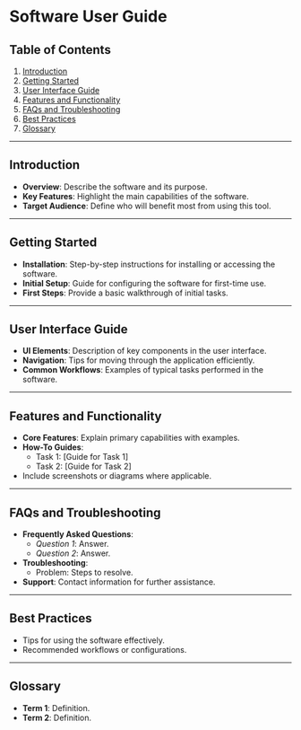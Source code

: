 # Software User Guide

## Table of Contents
1. [Introduction](#introduction)
2. [Getting Started](#getting-started)
3. [User Interface Guide](#user-interface-guide)
4. [Features and Functionality](#features-and-functionality)
5. [FAQs and Troubleshooting](#faqs-and-troubleshooting)
6. [Best Practices](#best-practices)
7. [Glossary](#glossary)

---

## Introduction
- **Overview**: Describe the software and its purpose.
- **Key Features**: Highlight the main capabilities of the software.
- **Target Audience**: Define who will benefit most from using this tool.

---

## Getting Started
- **Installation**: Step-by-step instructions for installing or accessing the software.
- **Initial Setup**: Guide for configuring the software for first-time use.
- **First Steps**: Provide a basic walkthrough of initial tasks.

---

## User Interface Guide
- **UI Elements**: Description of key components in the user interface.
- **Navigation**: Tips for moving through the application efficiently.
- **Common Workflows**: Examples of typical tasks performed in the software.

---

## Features and Functionality
- **Core Features**: Explain primary capabilities with examples.
- **How-To Guides**:
  - Task 1: [Guide for Task 1]
  - Task 2: [Guide for Task 2]
- Include screenshots or diagrams where applicable.

---

## FAQs and Troubleshooting
- **Frequently Asked Questions**:
  - *Question 1*: Answer.
  - *Question 2*: Answer.
- **Troubleshooting**:
  - Problem: Steps to resolve.
- **Support**: Contact information for further assistance.

---

## Best Practices
- Tips for using the software effectively.
- Recommended workflows or configurations.

---

## Glossary
- **Term 1**: Definition.
- **Term 2**: Definition.
